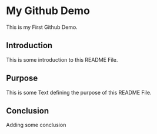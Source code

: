 # My Github Demo

This is my First Github Demo.

## Introduction

This is some introduction to this README File.

## Purpose

This is some Text defining the purpose of this README File.

## Conclusion

Adding some conclusion